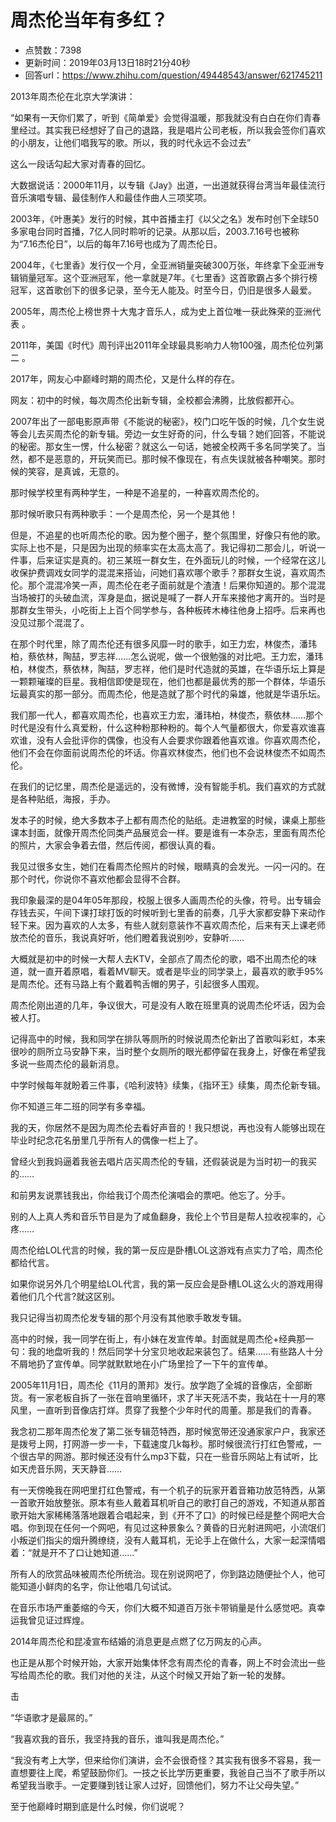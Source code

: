 # 周杰伦当年有多红？
- 点赞数：7398
- 更新时间：2019年03月13日18时21分40秒
- 回答url：https://www.zhihu.com/question/49448543/answer/621745211
<body>
 <p data-pid="L_FMPqiF">2013年周杰伦在北京大学演讲：</p>
 <p data-pid="yMjCnyyT">“如果有一天你们累了，听到《简单爱》会觉得温暖，那我就没有白白在你们青春里经过。其实我已经想好了自己的退路，我是唱片公司老板，所以我会签你们喜欢的小朋友，让他们唱我写的歌。所以，我的时代永远不会过去”</p>
 <p data-pid="9Ij-hGes">这么一段话勾起大家对青春的回忆。</p>
 <p data-pid="GCUaacy6">大数据说话：2000年11月，以专辑《Jay》出道，一出道就获得台湾当年最佳流行音乐演唱专辑、最佳制作人和最佳作曲人三项奖项。</p>
 <p data-pid="qoxYbJtM">2003年，《叶惠美》发行的时候，其中首播主打《以父之名》发布时创下全球50多家电台同时首播，7亿人同时聆听的记录。从那以后，2003.7.16号也被称为“7.16杰伦日”，以后的每年7.16号也成为了周杰伦日。</p>
 <p data-pid="u7T9qBEM">2004年，《七里香》发行仅一个月，全亚洲销量突破300万张，年终拿下全亚洲专辑销量冠军。这个亚洲冠军，他一拿就是7年。《七里香》这首歌霸占多个排行榜冠军，这首歌创下的很多记录，至今无人能及。时至今日，仍旧是很多人最爱。</p>
 <p data-pid="2Dw73TZD">2005年，周杰伦上榜世界十大鬼才音乐人，成为史上首位唯一获此殊荣的亚洲代表 。</p>
 <p data-pid="9t8CFYtV">2011年，美国《时代》周刊评出2011年全球最具影响力人物100强，周杰伦位列第二 。</p>
 <p data-pid="Lf-MtbL9">2017年，网友心中巅峰时期的周杰伦，又是什么样的存在。</p>
 <p data-pid="Fhw4_wlb">网友：初中的时候，每次周杰伦出新专辑，全校都会沸腾，比放假都开心。</p>
 <p data-pid="A8AaUg7G">2007年出了一部电影原声带《不能说的秘密》，校门口吃午饭的时候，几个女生说等会儿去买周杰伦的新专辑。旁边一女生好奇的问，什么专辑？她们回答，不能说的秘密。那女生一愣，什么秘密？就这么一句话，她被全校两千多名同学笑了。当然，都不是恶意的，开玩笑而已。那时候不像现在，有点失误就被各种嘲笑。那时候的笑容，是真诚，无意的。</p>
 <p data-pid="dLl4duKX">那时候学校里有两种学生，一种是不追星的，一种喜欢周杰伦的。</p>
 <p data-pid="zMgwllVG">那时候听歌只有两种歌手：一个是周杰伦，另一个是其他！</p>
 <p data-pid="LKNWX4TI">但是，不追星的也听周杰伦的歌。因为整个圈子，整个氛围里，好像只有他的歌。实际上也不是，只是因为出现的频率实在太高太高了。我记得初二那会儿，听说一件事，后来证实是真的。初三某班一群女生，在外面玩儿的时候，一个经常在这儿收保护费调戏女同学的混混来搭讪，问她们喜欢哪个歌手？那群女生说，喜欢周杰伦。那个混混冷笑一声，周杰伦在老子面前就是个渣渣！后果你知道的。那个混混当场被打的头破血流，浑身是血，据说是喊了一群人开车来接他才离开的。当时是那群女生带头，小吃街上上百个同学参与，各种板砖木棒往他身上招呼。后来再也没见过那个混混了。</p>
 <p data-pid="-VboPe0R">在那个时代里，除了周杰伦还有很多风靡一时的歌手，如王力宏，林俊杰，潘玮柏，蔡依林，陶喆，罗志祥……怎么说呢，做一个很勉强的对比吧。王力宏，潘玮柏，林俊杰，蔡依林，陶喆，罗志祥，他们是时代造就的英雄，在华语乐坛上算是一颗颗璀璨的巨星。我相信即使是现在，他们也都是最优秀的那一个群体，华语乐坛最真实的那一部分。而周杰伦，他是造就了那个时代的枭雄，他就是华语乐坛。</p>
 <p data-pid="v2Z0oETx">我们那一代人，都喜欢周杰伦，也喜欢王力宏，潘玮柏，林俊杰，蔡依林……那个时代是没有什么真爱粉，什么这种粉那种粉的。每个人气量都很大，你爱喜欢谁喜欢谁，没有人会批评你的偶像，也没有人会要求你跟着他喜欢谁。你喜欢周杰伦，他们不会在你面前说周杰伦的坏话。你喜欢林俊杰，他们也不会说林俊杰不如周杰伦。</p>
 <p data-pid="JhWiI6r0">在我们的记忆里，周杰伦是遥远的，没有微博，没有智能手机。我们喜欢的方式就是各种贴纸，海报，手办。</p>
 <p data-pid="a2S184yI">发本子的时候，绝大多数本子上都有周杰伦的贴纸。走进教室的时候，课桌上那些课本封面，就像开周杰伦同类产品展览会一样。要是谁有一本杂志，里面有周杰伦的照片，大家会争着去借，然后传阅，都很认真的看。</p>
 <p data-pid="msl1kgUY">我见过很多女生，她们在看周杰伦照片的时候，眼睛真的会发光。一闪一闪的。在那个时代，你说你不喜欢他都会显得不合群。</p>
 <p data-pid="U4sEJTuG">我印象最深的是04年05年那段，校服上很多人画周杰伦的头像，符号。出专辑会存钱去买，午间下课打球打饭的时候听到七里香的前奏，几乎大家都安静下来动作轻下来。因为喜欢的人太多，有些人就刻意装作不喜欢周杰伦，后来有天上课老师放杰伦的音乐，我说真好听，他们瞪着我说别吵，安静听……</p>
 <p data-pid="-eflUDdl">大概就是初中的时候一大帮人去KTV，全部点了周杰伦的歌，唱不出周杰伦的味道，就一直开着原唱，看着MV聊天。或者是毕业的同学录上，最喜欢的歌手95%是周杰伦。还有马路上有个戴着鸭舌帽的男子，引起很多人围观。</p>
 <p data-pid="hDP2sRvd">周杰伦刚出道的几年，争议很大，可是没有人敢在班里真的说周杰伦坏话，因为会被人打。</p>
 <p data-pid="Ab42S6f6">记得高中的时候，我和同学在排队等厕所的时候说周杰伦新出了首歌叫彩虹，本来很吵的厕所立马安静下来，当时整个女厕所的眼光都停留在我身上，好像在希望我多说一些周杰伦的最新消息。</p>
 <p data-pid="GL2icdIW">中学时候每年就盼着三件事，《哈利波特》续集，《指环王》续集，周杰伦新专辑。</p>
 <p data-pid="XVs0yD0b">你不知道三年二班的同学有多幸福。</p>
 <p data-pid="v8TVHj8D">我的天，你居然不是因为周杰伦去看好声音的！我只想说，再也没有人能够出现在毕业时纪念花名册里几乎所有人的偶像一栏上了。</p>
 <p data-pid="s-Dhe37U">曾经火到我妈逼着我爸去唱片店买周杰伦的专辑，还假装说是为当时初一的我买的……</p>
 <p data-pid="wpURIJBq">和前男友说票钱我出，你给我订个周杰伦演唱会的票吧。他忘了。分手。</p>
 <p data-pid="t0q9q_xa">别的人上真人秀和音乐节目是为了咸鱼翻身，我伦上个节目是帮人拉收视率的，心疼……</p>
 <p data-pid="5eGpyRrf">周杰伦给LOL代言的时候，我的第一反应是卧槽LOL这游戏有点实力了哈，周杰伦都给代言。</p>
 <p data-pid="iz0oAuUu">如果你说另外几个明星给LOL代言，我的第一反应会是卧槽LOL这么火的游戏用得着他们几个代言?就这区别。</p>
 <p data-pid="VCrs0_7i">我只记得当初周杰伦发专辑的那个月没有其他歌手敢发专辑。</p>
 <p data-pid="srmdfMop">高中的时候，我一同学在街上，有小妹在发宣传单。封面就是周杰伦+经典那一句：我的地盘听我的！然后同学十分宝贝地收起来装包了。结果……有些路人十分不屑地扔了宣传单。同学就默默地在小广场里捡了一下午的宣传单。</p>
 <p data-pid="G6xKGlHQ">2005年11月1日，周杰伦《11月的萧邦》发行。放学跑了全城的音像店，全部断货。有一家老板自拆了一张在音响里循环，求了半天死活不卖，我站在十一月的寒风里，一直听到音像店打烊。贯穿了我整个少年时代的周董。那是我们的青春。</p>
 <p data-pid="HVYFaVso">我念初二那年周杰伦发了第二张专辑范特西，那时候宽带还没通家家户户，我家还是拨号上网，打网游一步一卡，下载速度几k每秒。那时候很流行打红色警戒，一个很古早的网游。那时候还没有什么mp3下载，只在一些音乐网站上有试听，比如天虎音乐网，天天静音……</p>
 <p data-pid="LsnTry64">有一天傍晚我在网吧里打红色警戒，有一个机子的玩家开着音箱功放范特西，从第一首歌开始放整张。原本有些人戴着耳机听自己的歌打自己的游戏，不知道从那首歌开始大家稀稀落落地跟着合唱起来，到《开不了口》的时候已经是整个网吧大合唱。你到现在任何一个网吧，有见过这种景象么？黄昏的日光射进网吧，小流氓们小叛逆们指尖的烟升腾缭绕，没有人戴耳机，无论手上在做什么，大家一起深情唱着：“就是开不了口让她知道……”</p>
 <p data-pid="vaJEs0gI">所有人的欣赏品味被周杰伦所统治。现在别说网吧了，你到路边随便扯个人，他可能知道小鲜肉的名字，你让他唱几句试试。</p>
 <p data-pid="xWhPFWqL">在音乐市场严重萎缩的今天，你们大概不知道百万张卡带销量是什么感觉吧。真幸运我曾见证过辉煌。</p>
 <p data-pid="SekkKmwT">2014年周杰伦和昆凌宣布结婚的消息更是点燃了亿万网友的心声。</p>
 <p data-pid="5E9yEDSr">也正是从那个时候开始，大家开始集体怀念有周杰伦的青春，网上不时会流出一些写给周杰伦的歌。我们对他的关注，从这个时候又开始了新一轮的发酵。</p>
 <p data-pid="N8Bl4Mfw">击</p>
 <p data-pid="1Fwqrj5O">“华语歌才是最屌的。”</p>
 <p data-pid="U99WDMS-">“我喜欢我的音乐，我坚持我的音乐，谁叫我是周杰伦。”</p>
 <p data-pid="Q5QPn9du">“我没有考上大学，但来给你们演讲，会不会很奇怪？其实我有很多不容易，我一直想要往上爬，希望鼓励你们。一技之长比学历更重要，我爸自己当不了歌手所以希望我当歌手。一定要赚到钱让家人过好，回馈他们，努力不让父母失望。”</p>
 <p data-pid="6SaMHatt">至于他巅峰时期到底是什么时候，你们说呢？</p>
</body>